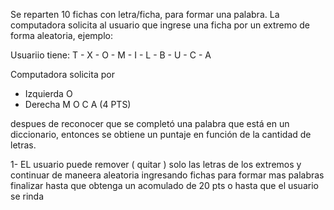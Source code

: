 Se reparten 10 fichas con letra/ficha, para formar una palabra. La computadora solicita al usuario que ingrese una ficha por un extremo
de forma aleatoria, ejemplo:

Usuariio tiene:
T - X - O - M - I - L - B - U - C - A

Computadora solicita por

- Izquierda
    O
- Derecha
   M O C A (4 PTS)

despues de reconocer que se completó una palabra que está en un diccionario, entonces se obtiene un puntaje en función de la cantidad de letras.

1- EL usuario puede remover ( quitar ) solo las letras de los extremos y continuar de maneera aleatoria ingresando fichas para formar mas palabras
finalizar hasta que obtenga un acomulado de 20 pts o hasta que el usuario se rinda
